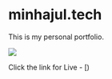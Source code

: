 # minhajul.tech

This is my personal portfolio.

[<img src="/assets/images/akib.jpg">](-/)

Click the link for Live - [)
